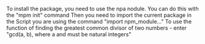 To install the package, you need to use the npa nodule. You can do this with the "mpm init" command
Then you need to import the current package in the Script you are using the command "import npm_module..."
To use the function of finding the greatest common divisor of two numbers - enter "gcd(a, b), where a and must be natural integers"
